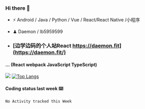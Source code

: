 ### Hi there 👋


- ⚡  Android / Java / Python / Vue / React/React Native /小程序
- ♟  Daemon / lb5959599  

- ### [边学边码的个人站React https://daemon.fit](https://daemon.fit/)


#### ... (React webpack JavaScript TypeScript)   


![](https://github-readme-stats.vercel.app/api?username=Daemon1993)  [![Top Langs](https://github-readme-stats.vercel.app/api/top-langs/?username=Daemon1993)](https://github.com/anuraghazra/github-readme-stats) 



#### Coding status last week ⌨️

<!--START_SECTION:waka-->
```text
No Activity tracked this Week
```
<!--END_SECTION:waka-->
